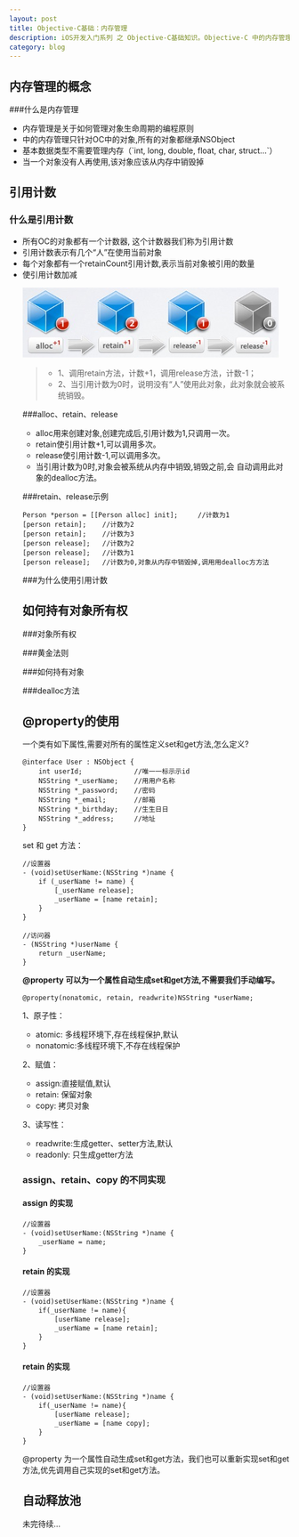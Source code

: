 ```yaml
---
layout: post
title: Objective-C基础：内存管理
description: iOS开发入门系列 之 Objective-C基础知识。Objective-C 中的内存管理。
category: blog
---
```


内存管理的概念
------------

###什么是内存管理

<ul>
	<li>内存管理是关于如何管理对象生命周期的编程原则</li>
	<li>中的内存管理只针对OC中的对象,所有的对象都继承NSObject</li>
	<li>基本数据类型不需要管理内存（`int, long, double, float, char, struct...`）</li>
	<li>当一个对象没有人再使用,该对象应该从内存中销毁掉</li>
</ul>


引用计数
-------

### 什么是引用计数

<ul>
	<li>所有OC的对象都有一个计数器, 这个计数器我们称为引用计数</li>
	<li>引用计数表示有几个“人”在使用当前对象</li>
	<li>每个对象都有一个retainCount引用计数,表示当前对象被引用的数量</li>
	<li>使引用计数加减</li>
</ol>

![引用计数加减](/images/ocneicun/nei01.png)

><ul><li>1、调用retain方法，计数+1，调用release方法，计数-1；</li>
><li>2、当引用计数为0时，说明没有“人”使用此对象，此对象就会被系统销毁。</li></ul>

###alloc、retain、release

<ul>
	<li>alloc用来创建对象,创建完成后,引用计数为1,只调用一次。</li>
	<li>retain使引用计数+1,可以调用多次。</li>
	<li>release使引用计数-1,可以调用多次。</li>
	<li>当引用计数为0时,对象会被系统从内存中销毁,销毁之前,会 自动调用此对象的dealloc方法。</li>
</ul>

###retain、release示例

```
Person *person = [[Person alloc] init]; 	//计数为1
[person retain];	//计数为2
[person retain];	//计数为3
[person release];	//计数为2
[person release];	//计数为1 
[person release];	//计数为0,对象从内存中销毁掉,调⽤用dealloc⽅方法
```

###为什么使用引用计数

如何持有对象所有权
----------------

###对象所有权

###黄金法则

###如何持有对象

###dealloc方法


@property的使用
--------------
一个类有如下属性,需要对所有的属性定义set和get方法,怎么定义?
```
@interface User : NSObject {
	int userId; 			//唯⼀一标⽰示id 
	NSString *_userName; 	//⽤用户名称 
	NSString *_password; 	//密码 
	NSString *_email; 		//邮箱 
	NSString *_birthday; 	//⽣生⽇日 
	NSString *_address; 	//地址
}
```

set 和 get 方法：
```
//设置器
- (void)setUserName:(NSString *)name {
    if (_userName != name) {
        [_userName release];
        _userName = [name retain];
	} 
}

//访问器
- (NSString *)userName {
    return _userName;
}
```

<strong>@property 可以为一个属性自动生成set和get方法,不需要我们手动编写。</strong>

	@property(nonatomic, retain, readwrite)NSString *userName;

1、原子性：
<ul>
	<li>atomic: 多线程环境下,存在线程保护,默认</li>
	<li>nonatomic:多线程环境下,不存在线程保护</li>
</ul>

2、赋值：
<ul>
	<li>assign:直接赋值,默认</li>
	<li>retain: 保留对象</li>
	<li>copy: 拷贝对象</li>
</ul>

3、读写性：
<ul>
	<li>readwrite:生成getter、setter方法,默认</li>
	<li>readonly: 只生成getter方法</li>
</ul>

### assign、retain、copy 的不同实现
#### assign 的实现
```
//设置器
- (void)setUserName:(NSString *)name {
	_userName = name;
}
```

#### retain 的实现
```
//设置器
- (void)setUserName:(NSString *)name {
	if(_userName != name){
		[userName release];
		_userName = [name retain];
	}
}
```

#### retain 的实现
```
//设置器
- (void)setUserName:(NSString *)name {
	if(_userName != name){
		[userName release];
		_userName = [name copy];
	}
}
```
@property 为一个属性自动生成set和get方法，我们也可以重新实现set和get方法,优先调用自己实现的set和get方法。

自动释放池
---------
未完待续…